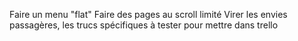 Faire un menu "flat"
Faire des pages au scroll limité
Virer les envies passagères, les trucs spécifiques à tester pour mettre dans trello